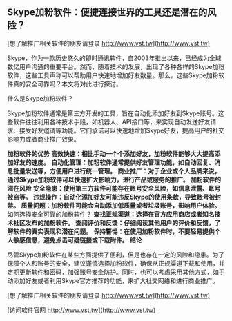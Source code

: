 ## **Skype加粉软件：便捷连接世界的工具还是潜在的风险？**

[想了解推广相关软件的朋友请登录 http://www.vst.tw](http://www.vst.tw)

Skype，作为一款历史悠久的即时通讯软件，自2003年推出以来，已经成为全球数亿用户沟通的重要平台。然而，随着技术的发展，出现了各种各样的Skype加粉软件，这些工具声称可以帮助用户快速地增加好友数量。那么，这些Skype加粉软件真的安全可靠吗？本文将对此进行探讨。

什么是Skype加粉软件？

Skype加粉软件通常是第三方开发的工具，旨在自动化添加好友到Skype账号。这些软件往往利用各种技术手段，如机器人、API接口等，来实现自动发送好友请求、接受好友邀请等功能。它们承诺可以快速地增加Skype好友，提高用户的社交影响力或者商业推广效果。

**加粉软件的优势**
**高效快速：相比手动一个个添加好友，加粉软件能够大大提高添加好友的速度。**
**自动化管理：加粉软件通常提供好友管理功能，如自动回复、消息批量发送等，方便用户进行统一管理。**
**商业推广：对于企业或个人品牌来说，通过Skype加粉软件可以快速扩大影响力，进行产品或服务的推广。**
**加粉软件的潜在风险**
**安全隐患：使用第三方软件可能存在账号安全风险，如信息泄露、账号被盗等。**
**违规操作：自动化添加好友可能违反Skype的使用条款，导致账号被封禁。**
**质量问题：加粉软件可能会自动添加低质量或者垃圾账号，影响用户体验。**
如何选择安全可靠的加粉软件？
**查找正规渠道：选择在官方应用商店或者知名技术社区发布的加粉软件。**
**查阅评价和反馈：仔细阅读其他用户的评价和反馈，了解软件的真实表现和潜在问题。**
**保持警惕：在使用加粉软件时，不要轻易提供个人敏感信息，避免点击可疑链接或下载附件。**
**结论**

尽管Skype加粉软件在某些方面提供了便利，但是也存在一定的风险和隐患。为了保障个人和账号的安全，建议谨慎选择加粉软件，确保从正规渠道下载和使用，并定期更新软件和密码，加强账号安全防护。同时，也可以考虑采用其他方式，如手动添加好友或者利用Skype官方推荐的功能，来扩大社交网络和进行商业推广。

[想了解推广相关软件的朋友请登录 http://www.vst.tw](http://www.vst.tw)


[访问软件官网 http://www.vst.tw](http://www.vst.tw)
